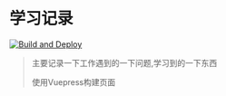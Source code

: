 # 学习记录
[![Build and Deploy](https://github.com/db117/doc/actions/workflows/main.yml/badge.svg)](https://github.com/db117/doc/actions/workflows/main.yml)

> 主要记录一下工作遇到的一下问题,学习到的一下东西
>
> 使用Vuepress构建页面
>


